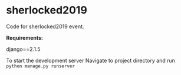 # sherlocked2019
Code for sherlocked2019 event.

**Requirements:**

django==2.1.5

To start the development server
Navigate to project directory and run `python manage.py runserver`
